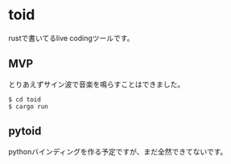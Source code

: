# toid

rustで書いてるlive codingツールです。

## MVP
とりあえずサイン波で音楽を鳴らすことはできました。

```
$ cd toid
$ cargo run
```


## pytoid
pythonバインディングを作る予定ですが、まだ全然できてないです。
